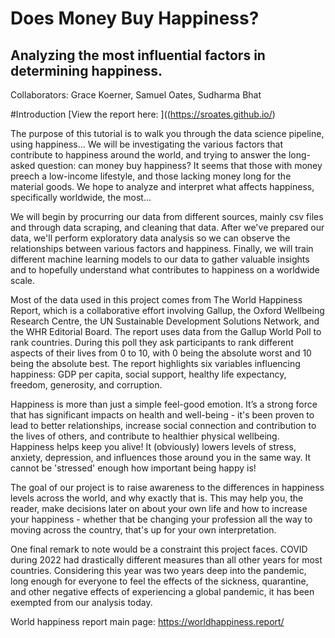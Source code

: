 # Does Money Buy Happiness?
## Analyzing the most influential factors in determining happiness.
Collaborators: Grace Koerner, Samuel Oates, Sudharma Bhat

#Introduction
[View the report here: ]((https://sroates.github.io/)


The purpose of this tutorial is to walk you through the data science pipeline, using happiness... We will be investigating the various factors that contribute to happiness around the world, and trying to answer the long-asked question: can money buy happiness? It seems that those with money preech a low-income lifestyle, and those lacking money long for the material goods. We hope to analyze and interpret what affects happiness, specifically worldwide, the most...

We will begin by procurring our data from different sources, mainly csv files and through data scraping, and cleaning that data. After we've prepared our data, we'll perform exploratory data analysis so we can observe the relationships between various factors and happiness. Finally, we will train different machine learning models to our data to gather valuable insights and to hopefully understand what contributes to happiness on a worldwide scale.

Most of the data used in this project comes from The World Happiness Report, which is a collaborative effort involving Gallup, the Oxford Wellbeing Research Centre, the UN Sustainable Development Solutions Network, and the WHR Editorial Board. The report uses data from the Gallup World Poll to rank countries. During this poll they ask participants to rank different aspects of their lives from 0 to 10, with 0 being the absolute worst and 10 being the absolute best. The report highlights six variables influencing happiness: GDP per capita, social support, healthy life expectancy, freedom, generosity, and corruption.

Happiness is more than just a simple feel-good emotion. It’s a strong force that has significant impacts on health and well-being - it's been proven to lead to better relationships, increase social connection and contribution to the lives of others, and contribute to healthier physical wellbeing. Happiness helps keep you alive! It (obviously) lowers levels of stress, anxiety, depression, and influences those around you in the same way. It cannot be 'stressed' enough how important being happy is!

The goal of our project is to raise awareness to the differences in happiness levels across the world, and why exactly that is. This may help you, the reader, make decisions later on about your own life and how to increase your happiness - whether that be changing your profession all the way to moving across the country, that's up for your own interpretation.

One final remark to note would be a constraint this project faces. COVID during 2022 had drastically different measures than all other years for most countries. Considering this year was two years deep into the pandemic, long enough for everyone to feel the effects of the sickness, quarantine, and other negative effects of experiencing a global pandemic, it has been exempted from our analysis today.

World happiness report main page: https://worldhappiness.report/

